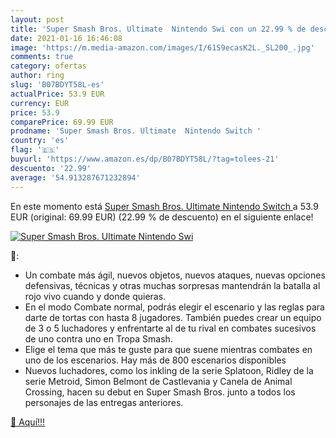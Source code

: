 ```yaml
---
layout: post
title: 'Super Smash Bros. Ultimate  Nintendo Swi con un 22.99 % de descuento'
date: 2021-01-16 16:46:08
image: 'https://m.media-amazon.com/images/I/61S9ecasK2L._SL200_.jpg'
comments: true
category: ofertas
author: ring
slug: 'B07BDYT58L-es'
actualPrice: 53.9 EUR
currency: EUR
price: 53.9
comparePrice: 69.99 EUR
prodname: 'Super Smash Bros. Ultimate  Nintendo Switch '
country: 'es'
flag: '🇪🇸'
buyurl: 'https://www.amazon.es/dp/B07BDYT58L/?tag=tolees-21'
descuento: '22.99'
average: '54.913287671232894'
---
```


En este momento está [Super Smash Bros. Ultimate  Nintendo Switch ](https://www.amazon.es/dp/B07BDYT58L/?tag=tolees-21) a 53.9 EUR (original: 69.99 EUR) (22.99 %  de descuento) en el siguiente enlace!

[![Super Smash Bros. Ultimate  Nintendo Swi](https://m.media-amazon.com/images/I/61S9ecasK2L._SL200_.jpg)](https://www.amazon.es/dp/B07BDYT58L/?tag=tolees-21)

🔎:

- Un combate más ágil, nuevos objetos, nuevos ataques, nuevas opciones defensivas, técnicas y otras muchas sorpresas mantendrán la batalla al rojo vivo cuando y donde quieras.
- En el modo Combate normal, podrás elegir el escenario y las reglas para darte de tortas con hasta 8 jugadores. También puedes crear un equipo de 3 o 5 luchadores y enfrentarte al de tu rival en combates sucesivos de uno contra uno en Tropa Smash.
- Elige el tema que más te guste para que suene mientras combates en uno de los escenarios. Hay más de 800 escenarios disponibles
- Nuevos luchadores, como los inkling de la serie Splatoon, Ridley de la serie Metroid, Simon Belmont de Castlevania y Canela de Animal Crossing, hacen su debut en Super Smash Bros. junto a todos los personajes de las entregas anteriores.

[🛒 Aquí!!!](https://www.amazon.es/dp/B07BDYT58L/?tag=tolees-21)
